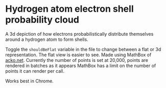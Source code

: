 # Hydrogen atom electron shell probability cloud

A 3d depiction of how electrons probabilistically distribute themselves around a hydrogen atom to form shells.

Toggle the `shouldBeFlat` variable in the file to change between a flat or 3d representation. The flat view is easier to see. Made using MathBox of [acko.net](http://acko.net). Currently the number of points is set at 20,000, points are rendered in batches as it appears MathBox has a limit on the number of points it can render per call. 

Works best in Chrome.
